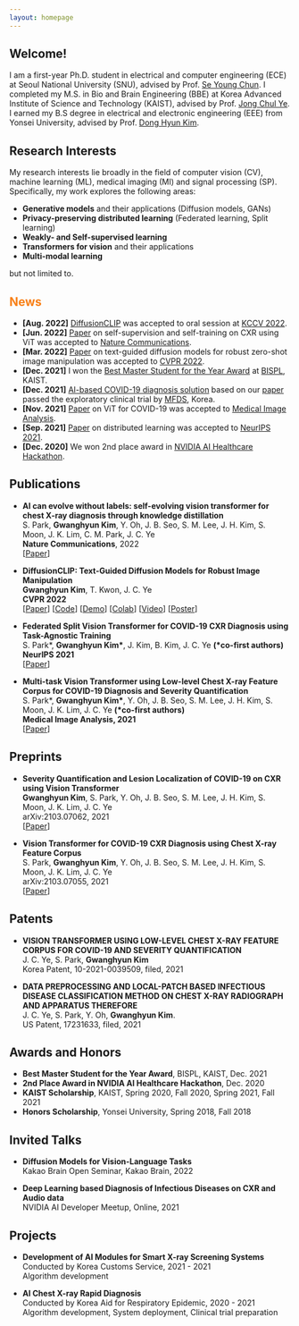 ```yaml
---
layout: homepage
---
```


## Welcome! 

I am a first-year Ph.D. student in electrical and computer engineering (ECE) at Seoul National University (SNU), advised by Prof. [Se Young Chun](https://icl.snu.ac.kr/pi).
  I completed my M.S. in Bio and Brain Engineering (BBE)  at Korea Advanced Institute of Science and Technology (KAIST), advised by Prof. [Jong Chul Ye](https://bispl.weebly.com/professor.html).
I earned my B.S degree in electrical and electronic engineering (EEE) from Yonsei University, advised by Prof. [Dong Hyun Kim](http://kimchi.yonsei.ac.kr/default/01/01.php#s1).


## Research Interests
My research interests lie broadly in the field of computer vision (CV), machine learning (ML), medical imaging (MI) and signal processing (SP). Specifically, my work explores the following areas:
- **Generative models** and their applications (Diffusion models, GANs)
- **Privacy-preserving distributed learning** (Federated learning, Split learning)
- **Weakly- and Self-supervised learning**
- **Transformers for vision** and their applications
- **Multi-modal learning**  

but not limited to.

## <b style="color:#F88017">News</b>
- **[Aug. 2022]** [DiffusionCLIP](https://openaccess.thecvf.com/content/CVPR2022/html/Kim_DiffusionCLIP_Text-Guided_Diffusion_Models_for_Robust_Image_Manipulation_CVPR_2022_paper.html) was accepted to oral session at [KCCV 2022](http://kccv2022.kcvs.kr/).
- **[Jun. 2022]** [Paper](https://www.nature.com/articles/s41467-022-31514-x) on self-supervision and self-training on CXR using ViT was accepted to [Nature Communications](https://www.nature.com/ncomms/aims?gclid=Cj0KCQjwzLCVBhD3ARIsAPKYTcRgreQTZQgfNQoa9T20b_DFX47TpljFwkD09uQTo00ca6hwEV4eqcEaAh1_EALw_wcB).
- **[Mar. 2022]** [Paper](https://openaccess.thecvf.com/content/CVPR2022/html/Kim_DiffusionCLIP_Text-Guided_Diffusion_Models_for_Robust_Image_Manipulation_CVPR_2022_paper.html) on text-guided diffusion models for robust zero-shot image manipulation was accepted to [CVPR 2022](https://cvpr2022.thecvf.com/).
- **[Dec. 2021]** I won the [Best Master Student for the Year Award](https://bispl.weebly.com/bispl-hall-of-fame) at [BISPL](https://bispl.weebly.com/), KAIST.
- **[Dec. 2021]** [AI-based COVID-19 diagnosis solution](https://www.promedius.ai/product/1) based on our [paper](https://www.sciencedirect.com/science/article/pii/S1361841521003443) passed the exploratory clinical trial by [MFDS](https://www.mfds.go.kr/eng/index.do), Korea.
- **[Nov. 2021]** [Paper](https://www.sciencedirect.com/science/article/pii/S1361841521003443) on ViT for COVID-19 was accepted to [Medical Image Analysis](https://www.journals.elsevier.com/medical-image-analysis).
- **[Sep. 2021]** [Paper](https://papers.nips.cc/paper/2021/file/ceb0595112db2513b9325a85761b7310-Paper.pdf) on distributed learning was accepted to [NeurIPS 2021](https://neurips.cc/Conferences/2021).
- **[Dec. 2020]** We won 2nd place award in [NVIDIA AI Healthcare Hackathon](https://dreamai.kr/fair_nvidia).

## Publications


- **AI can evolve without labels: self-evolving vision transformer for chest X-ray diagnosis through knowledge distillation**
  <br>
  S. Park, **Gwanghyun Kim**, Y. Oh, J. B. Seo, S. M. Lee, J. H. Kim, S. Moon, J. K. Lim,  C. M. Park, J. C. Ye
  <br>
  **Nature Communications**, 2022
  <br>
  [[Paper](https://www.nature.com/articles/s41467-022-31514-x)] 

- **DiffusionCLIP: Text-Guided Diffusion Models for Robust Image Manipulation**
  <br>
  **Gwanghyun Kim**, T. Kwon, J. C. Ye 
  <br>
  **CVPR 2022**
  <br>
[[Paper](https://openaccess.thecvf.com/content/CVPR2022/html/Kim_DiffusionCLIP_Text-Guided_Diffusion_Models_for_Robust_Image_Manipulation_CVPR_2022_paper.html)] [[Code](https://github.com/gwang-kim/DiffusionCLIP)]  [[Demo](https://replicate.com/gwang-kim/diffusionclip)] [[Colab](https://colab.research.google.com/drive/1E8QHZ3BbkF6hzk0rRKzhfkySmYf_BZaE?usp=sharing)] [[Video](https://youtu.be/YVCtaXw6fw8)] [[Poster](https://drive.google.com/file/d/1QgRFIRba492dCZ6v7BcZB9zqyp91aTjL/view?usp=sharing)]


- **Federated Split Vision Transformer for COVID-19 CXR Diagnosis using Task-Agnostic Training**
  <br>
  S. Park\*, **Gwanghyun Kim\***, J. Kim, B. Kim, J. C. Ye **(\*co-first authors)**
  <br>
  **NeurIPS 2021**
  <br>
[[Paper](https://papers.nips.cc/paper/2021/file/ceb0595112db2513b9325a85761b7310-Paper.pdf)] 

[//]: # (  [[PDF]&#40;https://arxiv.org/pdf/2002.10211.pdf&#41;] [[Code]&#40;https://github.com/yaoyao-liu/mnemonics&#41;]  <strong><i style="color:#e74d3c">Oral Presentation</i></strong>)

- **Multi-task Vision Transformer using Low-level Chest X-ray Feature Corpus for COVID-19 Diagnosis and Severity Quantification**
  <br>
  S. Park\*,  **Gwanghyun Kim\***, Y. Oh, J. B. Seo, S. M. Lee, J. H. Kim, S. Moon, J. K. Lim, J. C. Ye **(\*co-first authors)**
  <br>
  **Medical Image Analysis, 2021**
  <br>
  [[Paper](https://www.sciencedirect.com/science/article/pii/S1361841521003443)] 


## Preprints



- **Severity Quantification and Lesion Localization of COVID-19 on CXR using Vision Transformer**
  <br>
  **Gwanghyun Kim**, S. Park, Y. Oh, J. B. Seo, S. M. Lee, J. H. Kim, S. Moon, J. K. Lim, J. C. Ye
  <br>
  arXiv:2103.07062, 2021
  <br>
  [[Paper](https://arxiv.org/pdf/2103.07062.pdf)] 

- **Vision Transformer for COVID-19 CXR Diagnosis using Chest X-ray Feature Corpus**
  <br>
  S. Park, **Gwanghyun Kim**, Y. Oh, J. B. Seo, S. M. Lee, J. H. Kim, S. Moon, J. K. Lim, J. C. Ye
  <br>
  arXiv:2103.07055, 2021
  <br>
  [[Paper](https://arxiv.org/pdf/2103.07055.pdf)]


## Patents

- **VISION TRANSFORMER USING LOW-LEVEL CHEST X-RAY FEATURE CORPUS FOR COVID-19 AND SEVERITY QUANTIFICATION**
  <br>
  J. C. Ye, S. Park, **Gwanghyun Kim**
  <br>
  Korea Patent, 10-2021-0039509, filed, 2021

- **DATA PREPROCESSING AND LOCAL-PATCH BASED INFECTIOUS DISEASE CLASSIFICATION METHOD ON CHEST X-RAY RADIOGRAPH AND APPARATUS THEREFORE**
  <br>
  J. C. Ye, S. Park, Y. Oh, **Gwanghyun Kim**.
  <br>
  US Patent, 17231633, filed, 2021

## Awards and Honors

- **Best Master Student for the Year Award**, BISPL, KAIST, Dec. 2021
- **2nd Place Award in NVIDIA AI Healthcare Hackathon**, Dec. 2020
- **KAIST Scholarship**, KAIST, Spring 2020, Fall 2020, Spring 2021, Fall 2021
- **Honors Scholarship**, Yonsei University, Spring 2018, Fall 2018
  
## Invited Talks

- **Diffusion Models for Vision-Language Tasks**
  <br>
  Kakao Brain Open Seminar, Kakao Brain, 2022

- **Deep Learning based Diagnosis of Infectious Diseases on CXR and Audio data**
  <br>
  NVIDIA AI Developer Meetup, Online, 2021

## Projects

- **Development of AI Modules for Smart X-ray Screening Systems**
  <br>
  Conducted by Korea Customs Service, 2021 - 2021
  <br>
  Algorithm development

- **AI Chest X-ray Rapid Diagnosis**
  <br>
  Conducted by Korea Aid for Respiratory Epidemic, 2020 - 2021
  <br>
  Algorithm development, System deployment, Clinical trial preparation


[//]: # (## Services)
[//]: # ()
[//]: # (- Conference Reviewers: NeurIPS 2020, CVPR 2020.)

[//]: # (- Journal Reviewers: T-PAMI, IJCV.)
